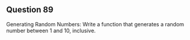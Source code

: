 ## Question 89
Generating Random Numbers: Write a function that generates a random number between 1 and 10, inclusive.
